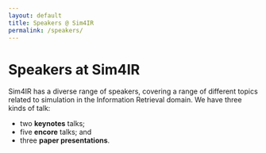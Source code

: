 ```yaml
---
layout: default
title: Speakers @ Sim4IR
permalink: /speakers/
---
```


# Speakers at Sim4IR

Sim4IR has a diverse range of speakers, covering a range of different topics related to simulation in the Information Retrieval domain. We have three kinds of talk:

* two **keynotes** talks;
* five **encore** talks; and
* three **paper presentations**.

